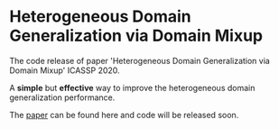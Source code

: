 # Heterogeneous Domain Generalization via Domain Mixup
The code release of paper 'Heterogeneous Domain Generalization via Domain Mixup' ICASSP 2020.

A **simple** but **effective** way to improve the heterogeneous domain generalization performance.

The [paper](https://github.com/wyf0912/Heterogeneous-Domain-Generalization-via-Domain-Mixup/blob/master/HETEROGENEOUS%20DOMAIN%20GENERALIZATION%20VIA%20DOMAIN%20MIXUP.pdf) can be found here and code will be released soon.
